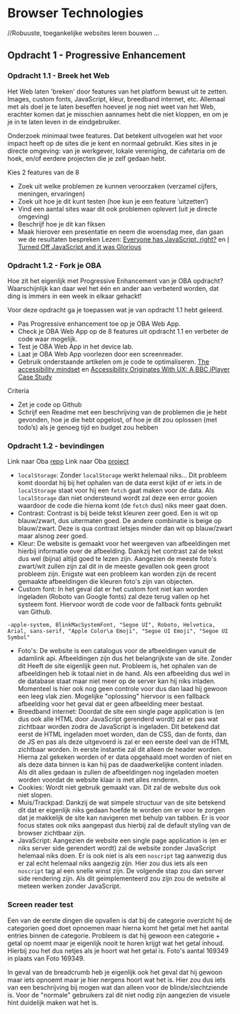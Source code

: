 # Browser Technologies
//Robuuste, toegankelijke websites leren bouwen …

## Opdracht 1 - Progressive Enhancement

### Opdracht 1.1 - Breek het Web
Het Web laten 'breken' door features van het platform bewust uit te zetten. Images, custom fonts, JavaScript, kleur, breedband internet, etc. Allemaal met als doel je te laten beseffen hoeveel je nog niet weet van het Web, erachter komen dat je misschien aannames hebt die niet kloppen, en om je je in te laten leven in de eindgebruiker.

Onderzoek minimaal twee features. Dat betekent uitvogelen wat het voor impact heeft op de sites die je kent en normaal gebruikt. Kies sites in je directe omgeving: van je werkgever, lokale vereniging, de cafetaria om de hoek, en/of eerdere projecten die je zelf gedaan hebt.

Kies 2 features van de 8
- Zoek uit welke problemen ze kunnen veroorzaken (verzamel cijfers, meningen, ervaringen)
- Zoek uit hoe je dit kunt testen (hoe kun je een feature ‘uitzetten’)
- Vind een aantal sites waar dit ook problemen oplevert (uit je directe omgeving)
- Beschrijf hoe je dit kan fiksen
- Maak hierover een presentatie en neem die woensdag mee, dan gaan we de resultaten bespreken
Lezen: [Everyone has JavaScript, right?](https://kryogenix.org/code/browser/everyonehasjs.html) en [I Turned Off JavaScript and it was Glorious](https://www.wired.com/2015/11/i-turned-off-javascript-for-a-whole-week-and-it-was-glorious/)

### Opdracht 1.2 - Fork je OBA
Hoe zit het eigenlijk met Progressive Enhancement van je OBA opdracht? Waarschijnlijk kan daar wel het één en ander aan verbeterd worden, dat ding is immers in een week in elkaar gehackt!

Voor deze opdracht ga je toepassen wat je van opdracht 1.1 hebt geleerd.
- Pas Progressive enhancement toe op je OBA Web App.
- Check je OBA Web App op de 8 features uit opdracht 1.1 en verbeter de code waar mogelijk.
- Test  je OBA Web App in het device lab.
- Laat je OBA Web App voorlezen door een screenreader.
- Gebruik onderstaande artikelen om je code te optimaliseren.
[The accessibility mindset](https://24ways.org/2015/the-accessibility-mindset/) en [Accessibility Originates With UX: A BBC iPlayer Case Study](https://www.smashingmagazine.com/2015/02/bbc-iplayer-accessibility-case-study/)

Criteria
- Zet je code op Github
- Schrijf een Readme met een beschrijving van de problemen die je hebt gevonden, hoe je die hebt opgelost, of hoe je dit zou oplossen (met todo’s) als je genoeg tijd en budget zou hebben

### Opdracht 1.2 - bevindingen

Link naar Oba [repo]
Link naar Oba [project]

[repo]: https://github.com/servinlp/project1-quick-hack-prototype
[project]: http://oba.ser.vin/

- `localStorage`: Zonder `localStorage` werkt helemaal niks... Dit probleem komt doordat hij bij het ophalen van de data eerst kijkt of
  er iets in de `localStorage` staat voor hij een `fetch` gaat maken voor de data. Als `localStorage` dan niet
ondersteund wordt zal deze een error gooien waardoor de code die hierna komt (de `fetch` dus) niks meer gaat doen.
- Contrast: Contrast is bij beide tekst kleuren zeer goed. Een is wit op blauw/zwart, dus uitermaten goed. De andere combinatie is
  beige op blauw/zwart. Deze is qua contrast ietsjes minder dan wit op blauw/zwart maar alsnog zeer goed.
- Kleur: De website is gemaakt voor het weergeven van afbeeldingen met hierbij informatie over de afbeelding. Dankzij
  het contrast zal de tekst dus wel (bijna) altijd goed te lezen zijn. Aangezien de meeste foto's zwart/wit zullen zijn
zal dit in de meeste gevallen ook geen groot probleem zijn. Enigste wat een probleem kan worden zijn de recent gemaakte afbeeldingen die kleuren foto's zijn van objecten.
- Custom font: In het geval dat er het custom font niet kan worden ingeladen (Roboto van Google fonts) zal deze terug vallen op het
  systeem font. Hiervoor wordt de code voor de fallback fonts gebruikt van Github.

```
-apple-system, BlinkMacSystemFont, "Segoe UI", Roboto, Helvetica, Arial, sans-serif, "Apple Color\a Emoji", "Segoe UI Emoji", "Segoe UI Symbol"
```

- Foto's: De website is een catalogus voor de afbeeldingen vanuit de adamlink api. Afbeeldingen zijn dus het
  belangrijkste van de site. Zonder dit Heeft de site eigenlijk geen nut. Probleem is, het ophalen van de afbeeldingen
heb ik totaal niet in de hand. Als een afbeelding dus wel in de database staat maar niet meer op de server kan hij niks
inladen. Momenteel is hier ook nog geen controle voor dus dan laad hij gewoon een leeg vlak zien. Mogelijke "oplossing"
hiervoor is een fallback afbeelding voor het geval dat er geen afbeelding meer bestaat.
- Breedband internet: Doordat de site een single page application is (en dus ook alle HTML door JavaScript gerenderd
  wordt) zal er pas wat zichtbaar worden zodra de JavaScript is ingeladen. Dit betekend dat eerst de HTML ingeladen moet
worden, dan de CSS, dan de fonts, dan de JS en pas als deze uitgevoerd is zal er een eerste deel van de HTML zichtbaar worden. In
eerste instantie zal dit alleen de header worden. Hierna zal gekeken worden of er data opgehaald moet worden of niet en
als deze data binnen is kan hij pas de daadwerkelijke content inladen. Als dit alles gedaan is zullen de afbeeldingen
nog ingeladen moeten worden voordat de website klaar is met alles renderen.
- Cookies: Wordt niet gebruik gemaakt van. Dit zal de website dus ook niet slopen.
- Muis/Trackpad: Dankzij de wat simpele structuur van de site betekend dit dat er eigenlijk niks gedaan hoefde te worden
  om er voor te zorgen dat je makkelijk de site kan navigeren met behulp van tabben. Er is voor focus states ook niks
aangepast dus hierbij zal de default styling van de browser zichtbaar zijn.
- JavaScript: Aangezien de website een single page application is (en er niks server side gerendert wordt) zal de
  website zonder JavaScript helemaal niks doen. Er is ook niet is als een `noscript` tag aanwezig dus er zal echt
helemaal niks aangezig zijn. Hier zou dus iets als een `noscript` tag al een snelle winst zijn. De volgende stap zou dan
server side rendering zijn. Als dit geimplementeerd zou zijn zou de website al meteen werken zonder JavaScript.

### Screen reader test

Een van de eerste dingen die opvallen is dat bij de categorie overzicht hij de categorien goed doet opnoemen maar hierna
komt het getal met het aantal entries binnen de categorie. Probleem is dat hij gewoon een categorie + getal op noemt
maar je eigenlijk nooit te horen krijgt wat het getal inhoud. Hierbij zou het dus netjes als je hoort wat het getal is.
Foto's aantal 169349 in plaats van Foto 169349.

In geval van de breadcrumb heb je eigenlijk ook het geval dat hij gewoon maar iets opnoemt maar je hier nergens hoort
wat het is. Hier zou dus iets van een beschrijving bij mogen wat dan alleen voor de blinde/slechtziende is. Voor de
"normale" gebruikers zal dit niet nodig zijn aangezien de visuele hint duidelijk maken wat het is.
